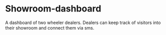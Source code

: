 # Showroom-dashboard
A dashboard  of two wheeler dealers. Dealers  can keep track of visitors into their showroom and connect them via sms.
